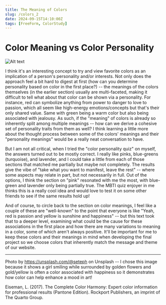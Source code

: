 ```yaml
---
title: The Meaning of Colors
slug: /colors_2
date: 2024-09-15T14:10:00Z
tags: [FreeForm, ColorStudy]
---
```


# Color Meaning vs Color Personality

![Alt text](https://images.unsplash.com/photo-1487164697898-db7bfc2b7bf5?q=80&w=2070&auto=format&fit=crop&ixlib=rb-4.0.3&ixid=M3wxMjA3fDB8MHxwaG90by1wYWdlfHx8fGVufDB8fHx8fA%3D%3D "girl smiling among flowers")

I think it's an interesting concept to try and view favorite colors as an implication of a person's personality and/or interests. Not only does the approach feel a bit hard to digest at first (how can you determine personality based on color in the first place?) -- the meanings of the colors themselves (in the earlier section) usually are multi-faceted, making it difficult to tell what about that color can be shown via a personality. For instance, red can symbolize anything from power to danger to love to passion, which all seem like high-energy emotions/concepts but that's their only shared value. Same with green being a warm color but also being associated with jealousy. As such, if the "meaning" of colors is already so inherently split among multiple meanings -- how can we derive a cohesive set of personality traits from them as well? I think learning a little more about the thought process between some of the colors' meanings and their "personality meanings" would be a really neat conversation to have. 


But I am not all critical, when I tried the "color personality quiz" on myself, the answers turned out to be mostly correct. I really like pinks, blue-greens (turquoise), and lavender, and I could take a little from each of those sections that matched me partially but maybe not completely. The results give the vibe of "take what you want to manifest, leave the rest" -- where some aspects may relate in part, but not necessarily in full. Out of the options, I think the section on "pink" resonated with me the most, with blue-green and lavender only being partially true. The MBTI quiz enjoyer in me thinks this is a really cool idea and would love to test it on some other friends to see if the same results hold up! 


And of course, to circle back to the section on color meanings, I feel like a couple of these are "well-known" to the point that everyone is like "Yeah, red is passion and yellow is sunshine and happiness" -- but this text took that to a deeper level, examining what could be the cause for these associations in the first place and how there are many variations to meaning in a color, some of which aren't always positive. It'll be important for me to keep these colors and their meanings in mind when developing the final project so we choose colors that inherently match the message and theme of our website. 

---

Photo by https://unsplash.com/@seteph on Unsplash -- I chose this image because it shows a girl smiling while surrounded by golden flowers and gold/yellow is often a color associated with happiness so it demonstrates how color can help enhance a mood in art! 

Eiseman, L. (2017). The Complete Color Harmony: Expert color information for professional results (Pantone Edition). Rockport Publishers, an imprint of The Quarto Group. 
